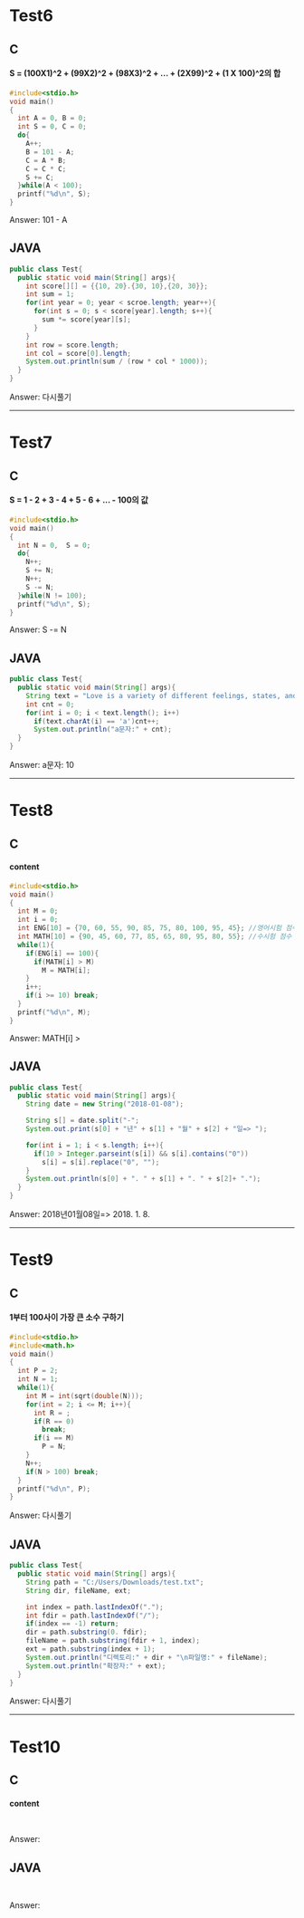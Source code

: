 # Test6
## C
#### S = (100X1)^2 + (99X2)^2 + (98X3)^2 + ... + (2X99)^2 + (1 X 100)^2의 합
```.c
#include<stdio.h>
void main()
{
  int A = 0, B = 0;
  int S = 0, C = 0;
  do{
    A++;
    B = 101 - A;
    C = A * B;
    C = C * C;
    S += C;
  }while(A < 100);
  printf("%d\n", S);
}
```
Answer: 101 - A
## JAVA
```.java
public class Test{
  public static void main(String[] args){
    int score[][] = {{10, 20}.{30, 10},{20, 30}};
    int sum = 1;
    for(int year = 0; year < scroe.length; year++){
      for(int s = 0; s < score[year].length; s++){
        sum *= score[year][s];
      }
    }
    int row = score.length;
    int col = score[0].length;
    System.out.println(sum / (row * col * 1000));
  }
}
```
Answer: 다시풀기

----
# Test7
## C
#### S = 1 - 2 + 3 - 4 + 5 - 6 + ... - 100의 값
```.c
#include<stdio.h>
void main()
{
  int N = 0,  S = 0;
  do{
    N++;
    S += N;
    N++;
    S -= N;
  }while(N != 100);
  printf("%d\n", S);
}
```
Answer: S -= N
## JAVA
```.java
public class Test{
  public static void main(String[] args){
    String text = "Love is a variety of different feelings, states, and" + "attitudes that ranges from interpersonal affection to pleasure.";
    int cnt = 0;
    for(int i = 0; i < text.length(); i++)
      if(text.charAt(i) == 'a')cnt++;
      System.out.println("a문자:" + cnt);
  }
}
```
Answer: a문자: 10

----
# Test8
## C
#### content
```.c
#include<stdio.h>
void main()
{
  int M = 0;
  int i = 0;
  int ENG[10] = {70, 60, 55, 90, 85, 75, 80, 100, 95, 45}; //영어시험 점수
  int MATH[10] = {90, 45, 60, 77, 85, 65, 80, 95, 80, 55}; //수시험 점수
  while(1){
    if(ENG[i] == 100){
      if(MATH[i] > M)
        M = MATH[i];
    }
    i++;
    if(i >= 10) break;
  }
  printf("%d\n", M);
}
```
Answer: MATH[i] >
## JAVA
```.java
public class Test{
  public static void main(String[] args){
    String date = new String("2018-01-08");

    String s[] = date.split("-";
    System.out.print(s[0] + "년" + s[1] + "월" + s[2] + "일=> ");

    for(int i = 1; i < s.length; i++){
      if(10 > Integer.parseint(s[i]) && s[i].contains("0"))
        s[i] = s[i].replace("0", ""); 
    }
    System.out.println(s[0] + ". " + s[1] + ". " + s[2]+ ".");
  }
}
```
Answer: 2018년01월08일=> 2018. 1. 8.

----
# Test9
## C
#### 1부터 100사이 가장 큰 소수 구하기
```.c
#include<stdio.h>
#include<math.h>
void main()
{
  int P = 2;
  int N = 1;
  while(1){
    int M = int(sqrt(double(N)));
    for(int = 2; i <= M; i++){
      int R = ;
      if(R == 0)
        break;
      if(i == M)
        P = N;
    }
    N++;
    if(N > 100) break;
  }
  printf("%d\n", P);
}
```
Answer: 다시풀기
## JAVA
```.java
public class Test{
  public static void main(String[] args){
    String path = "C:/Users/Downloads/test.txt";
    String dir, fileName, ext;

    int index = path.lastIndexOf(".");
    int fdir = path.lastIndexOf("/");
    if(index == -1) return;
    dir = path.substring(0. fdir);
    fileName = path.substring(fdir + 1, index);
    ext = path.substring(index + 1);
    System.out.println("디렉토리:" + dir + "\n파일명:" + fileName);
    System.out.println("확장자:" + ext);
  }
}
```
Answer: 다시풀기

----
# Test10
## C
#### content
```.c



```
Answer:
## JAVA
```.java



```
Answer:
